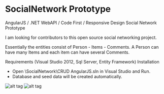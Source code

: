 # SocialNetwork Prototype
AngularJS / .NET WebAPI / Code First / Responsive Design Social Network Prototype

I am looking for contributors to this open source social networking project. 

Essentially the entities consist of Person - Items - Comments. A Person can have many Items and each item can have several Comments.

Requirements (Visual Studio 2012, Sql Server, Entity Framework)
Installation 
- Open \SocialNetwork\CRUD AngularJS.sln in Visual Studio and Run. 
- Database and seed data will be created automatically.

![alt tag](https://github.com/deltadreams/SocialNetwork/blob/dev/C%23/CRUD%20AngularJS/Content/screenshots/capture1.png)
![alt tag](https://github.com/deltadreams/SocialNetwork/blob/dev/C%23/CRUD%20AngularJS/Content/screenshots/capture2.png)
